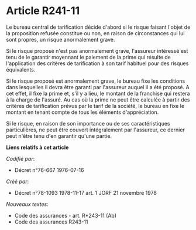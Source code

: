 # Article R241-11

Le bureau central de tarification décide d'abord si le risque faisant l'objet de la proposition refusée constitue ou non, en
raison de circonstances qui lui sont propres, un risque anormalement grave.

Si le risque proposé n'est pas anormalement grave, l'assureur intéressé est tenu de le garantir moyennant le paiement de la
prime qui résulte de l'application des critères de tarification à son tarif habituel pour des risques équivalents.

Si le risque proposé est anormalement grave, le bureau fixe les conditions dans lesquelles il devra être garanti par
l'assureur auquel il a été proposé. A cet effet, il fixe la prime et, s'il y a lieu, le montant de la franchise qui restera à
la charge de l'assuré.    Au cas où la prime ne peut être calculée à partir des critères de tarification prévus par le tarif
de la société, le bureau en fixe le montant en tenant compte de tous les éléments d'appréciation.

Si le risque, en raison de son importance ou de ses caractéristiques particulières, ne peut être couvert intégralement par
l'assureur, ce dernier peut n'être tenu d'en garantir qu'une partie.

**Liens relatifs à cet article**

_Codifié par_:

  - Décret n°76-667 1976-07-16

_Créé par_:

  - Décret n°78-1093 1978-11-17 art. 1 JORF 21 novembre 1978

_Nouveaux textes_:

  - Code des assurances - art. R*243-11 (Ab)
  - Code des assurances R243-11
